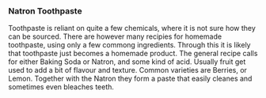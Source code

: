 ### Natron Toothpaste

Toothpaste is reliant on quite a few chemicals, where it is not sure how they can be sourced. There are however many recipies for homemade toothpaste, using only a few commong ingredients. Through this it is likely that toothpaste just becomes a homemade product. The general recipe calls for either Baking Soda or Natron, and some kind of acid. Usually fruit get used to add a bit of flavour and texture. Common varieties are Berries, or Lemon. Together with the Natron they form a paste that easily cleanes and sometimes even bleaches teeth.